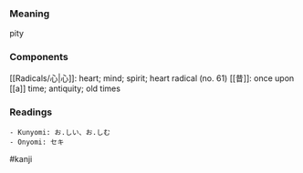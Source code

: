 ### Meaning

pity

### Components

[[Radicals/心|心]]: heart; mind; spirit; heart radical (no. 61) [[昔]]: once upon [[a]] time; antiquity; old times

### Readings

```
- Kunyomi: お.しい、お.しむ
- Onyomi: セキ
```

#kanji